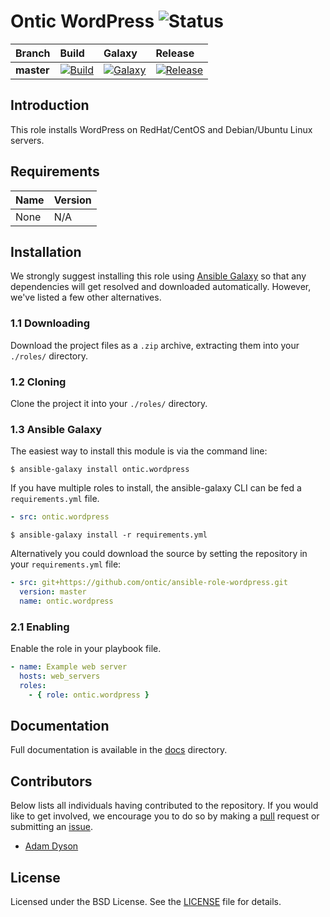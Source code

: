 # Ontic WordPress ![Status](https://img.shields.io/badge/project-maintained-brightgreen.svg)

| Branch             | Build               | Galaxy              | Release              |
| :----------------- | :------------------ | :------------------ | :------------------- |
| **master**         | [![Build](https://img.shields.io/travis/ontic/ansible-role-wordpress/master.svg)](https://travis-ci.org/ontic/ansible-role-wordpress) | [![Galaxy](https://img.shields.io/badge/galaxy-ontic.wordpress-blue.svg)](https://galaxy.ansible.com/ontic/wordpress/) | [![Release](https://img.shields.io/github/release/ontic/ansible-role-wordpress.svg)](https://github.com/ontic/ansible-role-wordpress/releases) |

## Introduction

This role installs WordPress on RedHat/CentOS and Debian/Ubuntu Linux servers.

## Requirements

| Name                                                                                          | Version       |
| :-------------------------------------------------------------------------------------------- | :------------ |
None                                                                                            | N/A           |

## Installation

We strongly suggest installing this role using [Ansible Galaxy](https://galaxy.ansible.com) so that any dependencies
will get resolved and downloaded automatically. However, we've listed a few other alternatives.

### 1.1 Downloading

Download the project files as a `.zip` archive, extracting them into your `./roles/` directory.

### 1.2 Cloning

Clone the project it into your `./roles/` directory.

### 1.3 Ansible Galaxy


The easiest way to install this module is via the command line:

```
$ ansible-galaxy install ontic.wordpress
```

If you have multiple roles to install, the ansible-galaxy CLI can be fed a `requirements.yml` file.

```yml
- src: ontic.wordpress
```

```
$ ansible-galaxy install -r requirements.yml
```

Alternatively you could download the source by setting the repository in your `requirements.yml` file:

```yml
- src: git+https://github.com/ontic/ansible-role-wordpress.git
  version: master
  name: ontic.wordpress
```

### 2.1 Enabling

Enable the role in your playbook file.

```yml
- name: Example web server
  hosts: web_servers
  roles:
    - { role: ontic.wordpress }
```

## Documentation

Full documentation is available in the [docs](/docs) directory.

## Contributors

Below lists all individuals having contributed to the repository. If you would like to get involved, we encourage
you to do so by making a [pull](../../pulls) request or submitting an [issue](../../issues).

* [Adam Dyson](https://github.com/adamdyson)

## License

Licensed under the BSD License. See the [LICENSE](/LICENSE) file for details.